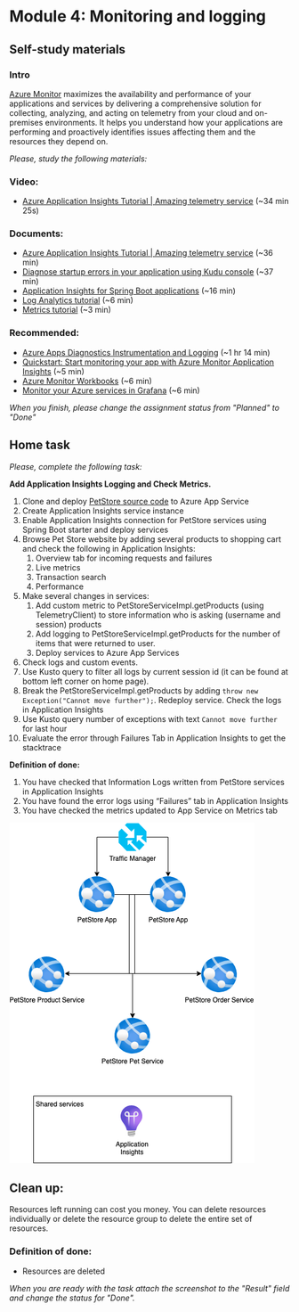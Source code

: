 # Module 4: Monitoring and logging
## Self-study materials

### Intro
[Azure Monitor](https://docs.microsoft.com/en-us/azure/azure-monitor/overview) maximizes the availability and performance of your applications and services by delivering a comprehensive solution for collecting, analyzing, and acting on telemetry from your cloud and on-premises environments. It helps you understand how your applications are performing and proactively identifies issues affecting them and the resources they depend on.

*Please, study the following materials:*
### Video:

- [Azure Application Insights Tutorial | Amazing telemetry service](https://www.youtube.com/watch?v=A0jAeGf2zUQ&ab_channel=AdamMarczak-AzureforEveryone) (~34 min 25s)

### Documents:
- [Azure Application Insights Tutorial | Amazing telemetry service](https://docs.microsoft.com/en-us/learn/modules/analyze-infrastructure-with-azure-monitor-logs) (~36 min)
- [Diagnose startup errors in your application using Kudu console](https://docs.microsoft.com/en-us/learn/modules/azure-diagnose-application-startup-errors-with-kudu-console) (~37 min)
- [Application Insights for Spring Boot applications](https://learn.microsoft.com/en-us/azure/azure-monitor/app/java-spring-boot) (~16 min)
- [Log Analytics tutorial](https://docs.microsoft.com/en-us/azure/azure-monitor/logs/log-analytics-tutorial) (~6 min)
- [Metrics tutorial](https://docs.microsoft.com/en-us/azure/azure-monitor/essentials/metrics-getting-started) (~3 min)
### Recommended:
- [Azure Apps Diagnostics Instrumentation and Logging](https://www.linkedin.com/learning/azure-apps-diagnostics-instrumentation-and-logging) (~1 hr 14 min)
- [Quickstart: Start monitoring your app with Azure Monitor Application Insights](https://learn.microsoft.com/en-us/azure/azure-monitor/app/java-in-process-agent) (~5 min)
- [Azure Monitor Workbooks](https://learn.microsoft.com/en-us/azure/azure-monitor/visualize/workbooks-overview) (~6 min)
- [Monitor your Azure services in Grafana](https://learn.microsoft.com/en-us/azure/azure-monitor/visualize/grafana-plugin) (~6 min)

*When you finish, please change the assignment status from "Planned" to "Done"*

## Home task
*Please, complete the following task:*

**Add Application Insights Logging and Check Metrics.**

1. Clone and deploy [PetStore source code](https://git.epam.com/anton_lytunenko/cloudx-java-azure-dev/-/tree/main) to Azure App Service
2. Create Application Insights service instance 
3. Enable Application Insights connection for PetStore services using Spring Boot starter and deploy services
4. Browse Pet Store website by adding several products to shopping cart and check the following in Application Insights:
   1. Overview tab for incoming requests and failures
   2. Live metrics
   3. Transaction search
   4. Performance
5. Make several changes in services:
   1. Add custom metric to PetStoreServiceImpl.getProducts (using TelemetryClient) to store information who is asking (username and session) products
   2. Add logging to PetStoreServiceImpl.getProducts for the number of items that were returned to user.
   3. Deploy services to Azure App Services
6. Check logs and custom events. 
7. Use Kusto query to filter all logs by current session id (it can be found at bottom left corner on home page).
8. Break the PetStoreServiceImpl.getProducts by adding `throw new Exception("Cannot move further");`. Redeploy service. Check the logs in Application Insights
9. Use Kusto query number of exceptions with text `Cannot move further` for last hour
10. Evaluate the error through Failures Tab in Application Insights to get the stacktrace

**Definition of done:**

1. You have checked that Information Logs written from PetStore services in Application Insights
2. You have found the error logs using “Failures” tab in Application Insights
3. You have checked the metrics updated to App Service on Metrics tab 

![PetStore with AppInsights](CloudXJavaAzureDev-module4.png)

## Clean up:
Resources left running can cost you money. You can delete resources individually or delete the resource group to delete the entire set of resources.
### Definition of done:
- Resources are deleted

*When you are ready with the task attach the screenshot to the "Result" field and change the status for "Done".*